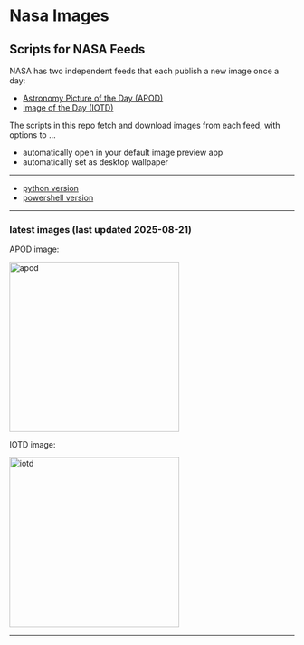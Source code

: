 # Nasa Images

## Scripts for NASA Feeds

NASA has two independent feeds that each publish a new image once a day:

- [Astronomy Picture of the Day (APOD)](https://apod.nasa.gov/apod/)
- [Image of the Day (IOTD)](https://www.nasa.gov/image-of-the-day/)

The scripts in this repo fetch and download images from each feed, with options to ...

- automatically open in your default image preview app
- automatically set as desktop wallpaper

---

- [python version](./python/README.md)
- [powershell version](./powershell/README.md)

---

### latest images (last updated 2025-08-21)

APOD image:

<a href="https://apod.nasa.gov/apod/image/2508/20250813_035050-TL4IMG_7698nebulb7331-7833ss_2048.jpg"><img alt="apod" src="https://apod.nasa.gov/apod/image/2508/20250813_035050-TL4IMG_7698nebulb7331-7833ss_2048.jpg" height="300" /></a>

IOTD image:

<a href="https://www.nasa.gov/image-detail/4940404265-47186ca7a3-o/"><img alt="iotd" src="https://www.nasa.gov/wp-content/uploads/2025/08/4940404265-47186ca7a3-o.jpg" height="300" /></a>

---
